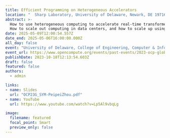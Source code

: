 ```yaml
---
title: Efficient Programming on Heterogeneous Accelerators
location: "  Sharp Laboratory, University of Delaware, Newark, DE 19716, USA"
abstract: >-
  How to use heterogeneous computing to accelerate real-time transformer inference?
  How to scale out computing in data centers, and how to scale up using chiplets?
date: 2025-05-09T12:00:54.557Z
date_end: 2025-05-06T16:00:00.000Z
all_day: false
event: "University of Delaware, College of Engineering, Computer & Information Sciences Seminar"
event_url: https://www.opencompute.org/events/past-events/2023-ocp-global-summit
publishDate: 2023-10-18T12:13:54.603Z
draft: false
featured: false
authors:
  - admin

links:
- name: Slides
  url: "OCP23G_SYM-PeipeiZhou.pdf" 
- name: YouTube 
  url: https://www.youtube.com/watch?v=Lp5Al9vbqLg 

image:
  filename: featured
  focal_point: Smart
  preview_only: false
---
```


